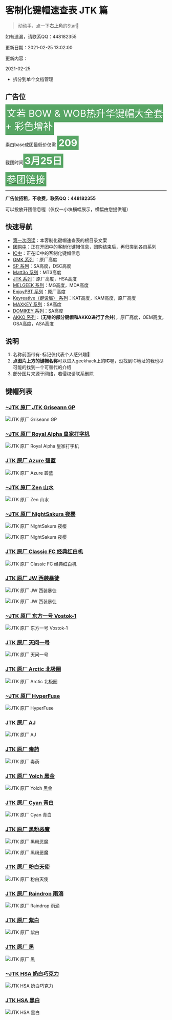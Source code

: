 # 客制化键帽速查表 JTK 篇

> 动动手，点一下**右上角**的Star🤝

如有遗漏，请联系QQ：448182355

更新日期：2021-02-25 13:02:00

更新内容：

2021-02-25
- 拆分到单个文档管理

## 广告位

<span style="font-size:30px;background-color:#57a564;color:white;padding:10px 4px;line-height:40px"> 文若 BOW & WOB热升华键帽大全套 + 彩色增补</span>

素白base成团最低价仅需 <span style="font-size:30px;background-color:#57a564;color:white;padding:4px;">**209**</span>

截团时间<span style="font-size:30px;background-color:#57a564;color:white;padding:4px;">**3月25日**</span>

[<span style="font-size:30px;background-color:#57a564;color:white;padding:4px;">参团链接</span>](https://www.geekark.com/product/33?from=lisfan)

----
**广告位招租，不收费，联系QQ：448182355**

可以投放开团信息喔（仅仅一小块横幅展示，横幅由您提供喔）

## 快速导航

- [第一次阅读](./README.md)：本客制化键帽速查表的根目录文案
- [团购中](./gb.md)：正在开团中的客制化键帽信息，团购结束后，再归类到各自系列
- [IC中](./ic.md)：正在IC中的客制化键帽信息
- [GMK 系列](./gmk.md) ：原厂高度
- [SP 系列](./sp.md)：SA高度，DSC高度
- [Matt3o 系列](./matt3o.md)：MT3高度
- [JTK 系列](./jtk.md)：原厂高度，HSA高度
- [MELGEEK 系列](./melgeek.md)：MG高度，MDA高度
- [EnjoyPBT 系列](./enjoypbt.md)：原厂高度
- [Keyreative（键设局） 系列](./keyreative.md)：KAT高度，KAM高度，原厂高度
- [MAXKEY 系列](./maxkey.md)：SA高度
- [DOMIKEY 系列](./domikey.md)：SA高度
- [AKKO 系列](./akko.md)：**（无铭的部分键帽和AKKO进行了合并）**，原厂高度，OEM高度，OSA高度，ASA高度

## 说明

1. 名称前面带有`~`标记仅代表个人感兴趣🌝
2. **点图片上方的键帽名称**可以进入geekhack上的**IC**喔，没找到IC地址的我也尽可能的找到一个可替代的介绍
3. 部分图片来源于网络，若侵权请联系删除

## 键帽列表

### [~JTK 原厂 JTK Griseann GP](https://www.zfrontier.com/app/mch/BwRvKMG4j0Yo)

![JTK 原厂 Griseann GP](media/JTK@原厂@Griseann_GP.jpg)

### [~JTK 原厂 Royal Alpha 皇家打字机](https://www.zfrontier.com/app/mch/BwRvKMG4j0Yo)

![JTK 原厂 Royal Alpha 皇家打字机](media/JTK@原厂@Royal_Alpha@皇家打字机.jpg)

### [JTK 原厂 Azure 碧蓝](https://www.zfrontier.com/app/mch/B8qEq9gWAge1)

![JTK 原厂 Azure 碧蓝](media/JTK@原厂@Azure@碧蓝.jpg)

### [~JTK 原厂 Zen 山水](https://www.zfrontier.com/app/mch/o2epeVZRzZml)

![JTK 原厂 Zen 山水](media/JTK@原厂@Zen@山水.jpg)

### [~JTK 原厂 NightSakura 夜樱](https://www.zfrontier.com/app/mch/1KOdjLY3WNk1)

![JTK 原厂 NightSakura 夜樱](media/JTK@原厂@NightSakura@夜樱_1.jpg)

![JTK 原厂 NightSakura 夜樱](media/JTK@原厂@NightSakura@夜樱_2.jpg)

### [JTK 原厂 Classic FC 经典红白机](https://www.zfrontier.com/app/mch/1QZdND4LmM5l)

![JTK 原厂 Classic FC 经典红白机](media/JTK@原厂@Classic_FC@经典红白机.jpg)

### [JTK 原厂 JW 西装暴徒](https://www.zfrontier.com/app/mch/1EOy8yr9AbYo)

![JTK 原厂 JW 西装暴徒](media/JTK@原厂@JW@西装暴徒_1.jpg)

![JTK 原厂 JW 西装暴徒](media/JTK@原厂@JW@西装暴徒_2.jpg)

### [~JTK 原厂 东方一号 Vostok-1](https://www.zfrontier.com/app/mch/1n9nkqGRkyXB)

![JTK 原厂 东方一号 Vostok-1](media/JTK@原厂@东方一号@Vostok_1.jpg)

### [JTK 原厂 天问一号](https://izhongchou.taobao.com/dreamdetail.htm?spm=a215p.128754.653087.29.29fa3605s92CTq&id=20093218)

![JTK 原厂 天问一号](media/JTK@原厂@天问一号.jpg)

### [JTK 原厂 Arctic 北极圈](https://www.zfrontier.com/app/mch/oeJLjwOjQ4PB)

![JTK 原厂 Arctic 北极圈](media/JTK@原厂@Arctic@北极圈.jpg)

### [~JTK 原厂 HyperFuse](https://www.zfrontier.com/app/mch/1aW0MG5ydZno)

![JTK 原厂 HyperFuse](media/JTK@原厂@HyperFuse.jpg)

### [JTK 原厂 AJ](https://www.zfrontier.com/app/mch/1xeON2pYpAml)

![JTK 原厂 AJ](media/JTK@原厂@AJ.jpg)

### [JTK 原厂 毒药](https://www.zfrontier.com/app/mch/lyrx37dnxe2o)

![JTK 原厂 毒药](media/JTK@原厂@毒药.jpg)

### [JTK 原厂 Yolch 黑金](https://www.zfrontier.com/app/mch/l4QWnWwQgrzo)

![JTK 原厂 Yolch 黑金](media/JTK@原厂@Yolch@黑金.jpg)

### [JTK 原厂 Cyan 青白](https://www.zfrontier.com/app/mch/1QZ6OdDq9M5l)

![JTK 原厂 Cyan 青白](media/JTK@原厂@Cyan@青白.jpg)

### [JTK 原厂 黑粉恶魔](https://www.zfrontier.com/app/mch/lZqmOkdYr761)

![JTK 原厂 黑粉恶魔](media/JTK@原厂@黑粉恶魔_1.jpg)

![JTK 原厂 黑粉恶魔](media/JTK@原厂@黑粉恶魔_2.jpg)

### [JTK 原厂 粉白天使](https://www.zfrontier.com/app/mch/lZqx9EYJeEO1)

![JTK 原厂 粉白天使](media/JTK@原厂@粉白天使.jpg)

### [JTK 原厂 Raindrop 雨滴](https://www.zfrontier.com/app/mch/1g7YjMjgRaJ1)

![JTK 原厂 Raindrop 雨滴](media/JTK@原厂@Raindrop@雨滴.jpg)

### [JTK 原厂 紫白](https://www.zfrontier.com/app/mch/10aRXrvPRgVl)

![JTK 原厂 紫白](media/JTK@原厂@紫白.jpg)

### [JTK 原厂 黑](https://www.zfrontier.com/app/mch/ozeRLNXjPXKl)

![JTK 原厂 黑](media/JTK@原厂@黑.jpg)

### [~JTK HSA 奶白巧克力](https://www.zfrontier.com/app/mch/lDxYP0NkRrEl)

![JTK HSA 奶白巧克力](media/JTK@HSA@奶白巧克力.jpg)

### [JTK HSA 黑白](https://www.zfrontier.com/app/mch/1g7d96RdRp21)

![JTK HSA 黑白](media/JTK@HSA@黑白.jpg)
